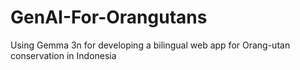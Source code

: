 # GenAI-For-Orangutans
Using Gemma 3n for developing a bilingual web app for Orang-utan conservation in Indonesia
